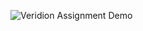 ![Veridion Assignment Demo](https://drive.google.com/file/d/1d3R2K5u3kBI4DrfH4_w0hz2C4N566Yam/view?usp=drive_link)
